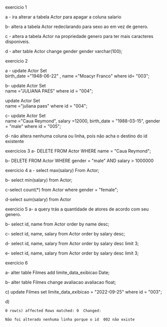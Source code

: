 exercicio 1

a - ira alterar a tabela Actor para apagar a coluna salario

b- altera a tabela Actor redeclarando para sexo ao em vez de genero.

c - altera a tabela Actor na propriedade genero para ter mais caracteres disponiveis.

d - alter table Actor change gender gender varchar(100);

exercicio 2 

a - 
update Actor
Set  
birth_date  ="1948-06-22" ,
name ="Moacyr Franco" 
where id= "003";

b-
update Actor
Set  
name ="JULIANA PAES" 
where id = "004";


update Actor
Set  
name ="juliana paes" 
where id = "004";

c-
update Actor
Set  
name ="Caua Reymond",
salary =12000,
 birth_date = "1988-03-15",
 gender = "male"
where id = "005";

d- não altera nenhuma coluna ou linha, pois não acha o destino do id existente

exercicios 3
a- DELETE FROM Actor WHERE name = "Caua Reymond";

b- DELETE FROM Actor
WHERE
	gender = "male" AND
	salary > 1000000

exercicio 4
a - select  max(salary) From Actor;

b- select min(salary) from Actor;

c-select count(*) from Actor where gender = "female";

d-select sum(salary) from Actor 


exercicio 5
a- a query trás a quantidade de atores de acordo com seu genero.

b-
select id, name from Actor
order by name desc;

c-
select id, name, salary from Actor
order by salary desc;

d-
select id, name, salary from Actor
order by salary desc limit 3;

e-
select id, name, salary from Actor
order by salary desc limit 3;

exercício 6

a- 
alter table Filmes add limite_data_exibicao Date;

b-
alter table Filmes change avaliacao avaliacao float;

c)
update Filmes
set 
limite_data_exibicao = "2022-09-25"
where id = "003";

d)

	0 row(s) affected Rows matched: 0  Changed: 

    Não foi alterado nenhuma linha porque o id  002 não existe
